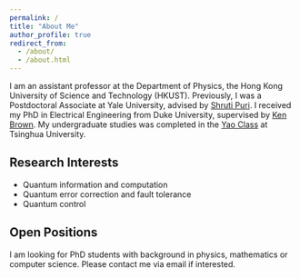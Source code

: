 ```yaml
---
permalink: /
title: "About Me"
author_profile: true
redirect_from: 
  - /about/
  - /about.html
---
```


I am an assistant professor at the Department of Physics, the Hong Kong University of Science and Technology (HKUST). Previously, I was a Postdoctoral Associate at Yale University, advised by [Shruti Puri](https://appliedphysics.yale.edu/shruti-puri). I received my PhD in Electrical Engineering from Duke University, supervised by [Ken Brown](https://ece.duke.edu/people/kenneth-brown/). My undergraduate studies was completed in the [Yao Class](https://iiis.tsinghua.edu.cn/en/yaoclass/) at Tsinghua University.

## Research Interests
* Quantum information and computation
* Quantum error correction and fault tolerance
* Quantum control

## Open Positions

I am looking for PhD students with background in physics, mathematics or computer science. Please contact me via email if interested. 
